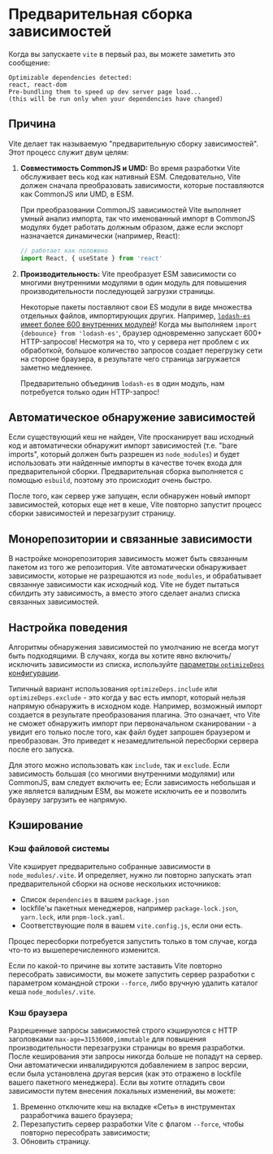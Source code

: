 # Предварительная сборка зависимостей

Когда вы запускаете `vite` в первый раз, вы можете заметить это сообщение:

```
Optimizable dependencies detected:
react, react-dom
Pre-bundling them to speed up dev server page load...
(this will be run only when your dependencies have changed)
```

## Причина

Vite делает так называемую "предварительную сборку зависимостей". Этот процесс служит двум целям:

1. **Совместимость CommonJS и UMD:** Во время разработки Vite обслуживает весь код как нативный ESM. Следовательно, Vite должен сначала преобразовать зависимости, которые поставляются как CommonJS или UMD, в ESM.

   При преобразовании CommonJS зависимостей Vite выполняет умный анализ импорта, так что именованный импорт в CommonJS модулях будет работать должным образом, даже если экспорт назначается динамически (например, React):

   ```js
   // работает как положено
   import React, { useState } from 'react'
   ```

2. **Производительность:** Vite преобразует ESM зависимости со многими внутренними модулями в один модуль для повышения производительности последующей загрузки страницы.

   Некоторые пакеты поставляют свои ES модули в виде множества отдельных файлов, импортирующих других. Например, [`lodash-es` имеет более 600 внутренних модулей](https://unpkg.com/browse/lodash-es/)! Когда мы выполняем `import {debounce} from 'lodash-es'`, браузер одновременно запускает 600+ HTTP-запросов! Несмотря на то, что у сервера нет проблем с их обработкой, большое количество запросов создает перегрузку сети на стороне браузера, в результате чего страница загружается заметно медленнее.

   Предварительно объединив `lodash-es` в один модуль, нам потребуется только один HTTP-запрос!

## Автоматическое обнаружение зависимостей

Если существующий кеш не найден, Vite просканирует ваш исходный код и автоматически обнаружит импорт зависимостей (т.е. "bare imports", который должен быть разрешен из `node_modules`) и будет использовать эти найденные импорты в качестве точек входа для предварительной сборки. Предварительная сборка выполняется с помощью `esbuild`, поэтому это происходит очень быстро.

После того, как сервер уже запущен, если обнаружен новый импорт зависимостей, которых еще нет в кеше, Vite повторно запустит процесс сборки зависимостей и перезагрузит страницу.

## Монорепозитории и связанные зависимости

В настройке монорепозитория зависимость может быть связанным пакетом из того же репозитория. Vite автоматически обнаруживает зависимости, которые не разрешаются из `node_modules`, и обрабатывает связаннуе зависимости как исходный код. Vite не будет пытаться сбилдить эту зависимость, а вместо этого сделает анализ списка связанных зависимостей.

## Настройка поведения

Алгоритмы обнаружения зависимостей по умолчанию не всегда могут быть подходящими. В случаях, когда вы хотите явно включить/исключить зависимости из списка, используйте [параметры `optimizeDeps` конфигурации](/config/#dep-optimization-options).

Типичный вариант использования `optimizeDeps.include` или `optimizeDeps.exclude` - это когда у вас есть импорт, который нельзя напрямую обнаружить в исходном коде. Например, возможный импорт создается в результате преобразования плагина. Это означает, что Vite не сможет обнаружить импорт при первоначальном сканировании - а увидит его только после того, как файл будет запрошен браузером и преобразован. Это приведет к незамедлительной пересборки сервера после его запуска.

Для этого можно использовать как `include`, так и `exclude`. Если зависимость большая (со многими внутренними модулями) или CommonJS, вам следует включить ее; Если зависимость небольшая и уже является валидным ESM, вы можете исключить ее и позволить браузеру загрузить ее напрямую.

## Кэширование

### Кэш файловой системы

Vite кэширует предварительно собранные зависимости в `node_modules/.vite`. И определяет, нужно ли повторно запускать этап предварительной сборки на основе нескольких источников:

- Список `dependencies` в вашем `package.json`
- lockfile'ы пакетных менеджеров, например `package-lock.json`, `yarn.lock`, или `pnpm-lock.yaml`.
- Соответствующие поля в вашем `vite.config.js`, если они есть.

Процес пересборки потребуется запустить только в том случае, когда что-то из вышеперечисленного изменится.

Если по какой-то причине вы хотите заставить Vite повторно пересобрать зависимости, вы можете запустить сервер разработки с параметром командной строки `--force`, либо вручную удалить каталог кеша `node_modules/.vite`.

### Кэш браузера

Разрешенные запросы зависимостей строго кэшируются с HTTP заголовками `max-age=31536000,immutable` для повышения производительности перезагрузки страницы во время разработки. После кеширования эти запросы никогда больше не попадут на сервер. Они автоматически инвалидируются добавлением в запрос версии, если была установлена другая версия (как это отражено в lockfile вашего пакетного менеджера). Если вы хотите отладить свои зависимости путем внесения локальных изменений, вы можете:

1. Временно отключите кеш на вкладке «Сеть» в инструментах разработчика вашего браузера;
2. Перезапустить сервер разработки Vite с флагом `--force`, чтобы повторно пересобрать зависимости;
3. Обновить страницу.
